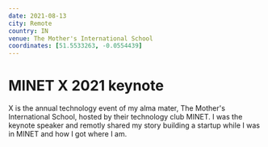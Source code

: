 ```yaml
---
date: 2021-08-13
city: Remote
country: IN
venue: The Mother's International School
coordinates: [51.5533263, -0.0554439]
---
```


# MINET X 2021 keynote

X is the annual technology event of my alma mater, The Mother's International School, hosted by their technology club MINET. I was the keynote speaker and remotly shared my story building a startup while I was in MINET and how I got where I am.
